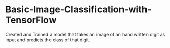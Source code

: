# Basic-Image-Classification-with-TensorFlow
Created and Trained a model that takes an image of an hand written digit as input and predicts the class of that digit.
